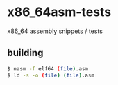 # x86_64asm-tests
x86_64 assembly snippets / tests

## building
```bash
$ nasm -f elf64 (file).asm
$ ld -s -o (file) (file).asm
```
